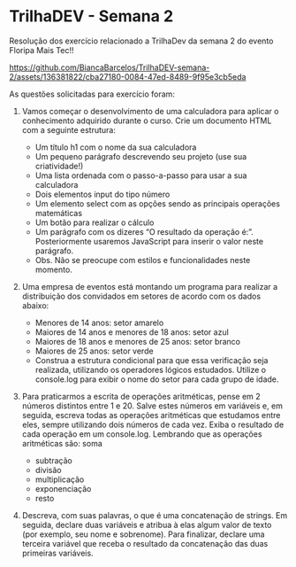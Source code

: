 # TrilhaDEV - Semana 2

Resolução dos exercício relacionado a TrilhaDev da semana 2 do evento Floripa Mais Tec!!




https://github.com/BiancaBarcelos/TrilhaDEV-semana-2/assets/136381822/cba27180-0084-47ed-8489-9f95e3cb5eda


As questões solicitadas para exercício foram:

1. Vamos começar o desenvolvimento de uma calculadora para aplicar o conhecimento adquirido durante o curso. Crie um documento HTML com a seguinte estrutura:
    - Um título h1 com o nome da sua calculadora
    - Um pequeno parágrafo descrevendo seu projeto (use sua criatividade!)
    - Uma lista ordenada com o passo-a-passo para usar a sua calculadora
    - Dois elementos input do tipo número
    - Um elemento select com as opções sendo as principais operações matemáticas
    - Um botão para realizar o cálculo
    - Um parágrafo com os dizeres “O resultado da operação é:”. Posteriormente usaremos JavaScript para inserir o valor neste parágrafo.
    - Obs. Não se preocupe com estilos e funcionalidades neste momento.

2. Uma empresa de eventos está montando um programa para realizar a distribuição dos convidados em setores de acordo com os dados abaixo:
    - Menores de 14 anos: setor amarelo
    - Maiores de 14 anos e menores de 18 anos: setor azul
    - Maiores de 18 anos e menores de 25 anos: setor branco
    - Maiores de 25 anos: setor verde
    - Construa a estrutura condicional para que essa verificação seja realizada, utilizando os operadores lógicos estudados. Utilize o console.log para exibir o nome do setor para cada grupo de idade.

3. Para praticarmos a escrita de operações aritméticas, pense em 2 números distintos entre 1 e 20. Salve estes números em variáveis e, em seguida, escreva todas as operações aritméticas que estudamos entre eles, sempre utilizando dois números de cada vez. Exiba o resultado de cada operação em um console.log. Lembrando que as operações aritméticas são:
soma
    - subtração
    - divisão
    - multiplicação
    - exponenciação
    - resto

4. Descreva, com suas palavras, o que é uma concatenação de strings. Em seguida, declare duas variáveis e atribua à elas algum valor de texto (por exemplo, seu nome e sobrenome). Para finalizar, declare uma terceira variável que receba o resultado da concatenação das duas primeiras variáveis.
